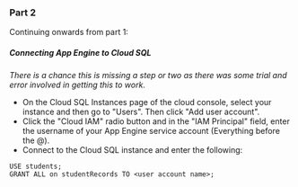 ### Part 2

Continuing onwards from part 1:

##### Connecting App Engine to Cloud SQL
*There is a chance this is missing a step or two as there was some trial and error involved in getting this to work.*

- On the Cloud SQL Instances page of the cloud console, select your instance and then go to "Users". Then click "Add user account".
- Click the "Cloud IAM" radio button and in the "IAM Principal" field, enter the username of your App Engine service account (Everything before the @).
- Connect to the Cloud SQL instance and enter the following:
```
USE students;
GRANT ALL on studentRecords TO <user account name>;
```
